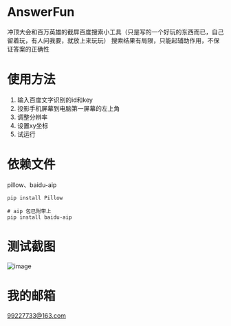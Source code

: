 # AnswerFun
冲顶大会和百万英雄的截屏百度搜索小工具（只是写的一个好玩的东西而已，自己留着玩，有人问我要，就放上来玩玩）
搜索结果有局限，只能起辅助作用，不保证答案的正确性

# 使用方法
1. 输入百度文字识别的id和key
2. 投影手机屏幕到电脑第一屏幕的左上角
3. 调整分辨率
4. 设置xy坐标
5. 试运行

# 依赖文件
pillow、baidu-aip

```
pip install Pillow

# aip 包已附带上
pip install baidu-aip
```

# 测试截图
![image](http://oq6t9jzdc.bkt.clouddn.com/test.png)

# 我的邮箱
99227733@163.com